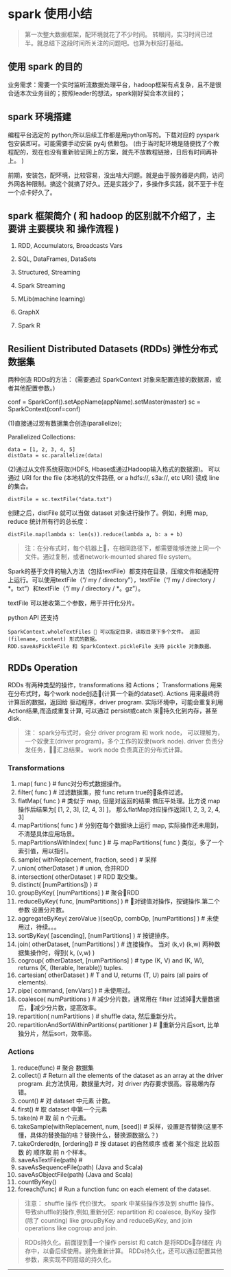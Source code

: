 # spark 使用小结

> 第一次整大数据框架，配环境就花了不少时间。 转眼间，实习时间已过半。就总结下这段时间所关注的问题吧。也算为秋招打基础。

## 使用 spark 的目的

业务需求：需要一个实时监听流数据处理平台，hadoop框架有点复杂，且不是很合适本次业务目的；按照leader的想法，spark刚好契合本次目的；

## spark 环境搭建 

编程平台选定的 python;所以后续工作都是用python写的。下载对应的 pyspark 包安装即可。可能需要手动安装 py4j 依赖包。
(由于当时配环境是随便找了个教程配的，现在也没有重新验证网上的方案，就先不放教程链接，日后有时间再补上。 )

前期，安装包，配环境，比较容易，没出啥大问题。就是由于服务器是内网，访问外网各种限制。搞这个就搞了好久。还是实践少了，多操作多实践，就不至于卡在一个点卡好久了。

## spark 框架简介 ( 和 hadoop 的区别就不介绍了，主要讲 主要模块 和 操作流程 )

1. RDD, Accumulators, Broadcasts Vars

2. SQL, DataFrames, DataSets

3. Structured, Streaming

4. Spark Streaming

5. MLib(machine learning)

6. GraphX

7. Spark R


## Resilient Distributed Datasets (RDDs)  弹性分布式数据集

两种创造 RDDs的方法： (需要通过 SparkContext 对象来配置连接的数据源，或者其他配置参数。)

conf = SparkConf().setAppName(appName).setMaster(master)
sc = SparkContext(conf=conf)

(1)直接通过现有数据集合创造(parallelize); 

Parallelized Collections:

    data = [1, 2, 3, 4, 5]
    distData = sc.parallelize(data)

(2)通过从文件系统获取(HDFS, Hbase或通过Hadoop输入格式的数据源)。
可以通过 URI for the file (本地机的文件路径, or a hdfs://, s3a://, etc URI) 
读成 line 的集合。
    
    distFile = sc.textFile("data.txt")

创建之后，distFile 就可以当做 dataset 对象进行操作了。例如，利用 map, reduce 统计所有行的总长度： 

    distFile.map(lambda s: len(s)).reduce(lambda a, b: a + b)

>注：在分布式时，每个机器上，在相同路径下，都需要能够连接上同一个文件。通过复制，或者network-mounted shared file system。

Spark的基于文件的输入方法（包括textFile）都支持在目录，压缩文件和通配符上运行。可以使用textFile（“/ my / directory”），textFile（“/ my / directory / *。txt”）和textFile（“/ my / directory / *。gz”）。

textFile 可以接收第二个参数，用于并行化分片。

python API 还支持

    SparkContext.wholeTextFiles  可以指定目录，读取目录下多个文件。 返回 (filename, content) 形式的数据。
    RDD.saveAsPickleFile 和 SparkContext.pickleFile 支持 pickle 对象数据。

## RDDs Operation

RDDs 有两种类型的操作，transformations 和 Actions；
Transformations 用来在分布式时，每个work node创造(计算一个新的dataset). Actions 用来最终将计算后的数据，返回给 驱动程序，driver program. 实际环境中，可能会重复利用Action结果,而造成重复计算, 可以通过 persist或catch 来持久化到内存，甚至disk.

> 注： spark分布式时，会分 driver program 和 work node， 可以理解为，一个奴隶主(driver program)，多个工作的奴隶(work node). driver 负责分发任务，汇总结果。 work node 负责真正的分布式计算。

### Transformations
1. map( func )  # func对分布式数据操作。
2. filter( func )   # 过滤数据集，按 func return true的条件过滤。
3. flatMap( func )  # 类似于 map, 但是对返回的结果 做压平处理。比方说 map 操作后结果为[ [1, 2, 3], [2, 4, 3] ]， 那么flatMap对应操作返回[1, 2, 3, 2, 4, 3]
4. mapPartitions( func )  # 分别在每个数据块上运行 map, 实际操作还未用到，不清楚具体应用场景。
5. mapPartitionsWithIndex( func )   # 与 mapPartitions( func ) 类似，多了一个索引值，用以指引。
6. sample( withReplacement, fraction, seed )   # 采样
7. union( otherDataset )   # union, 合并RDD
8. intersection( otherDataset )   # RDD 取交集。
9. distinct( [numPartitions]) )   # 
10. groupByKey( [numPartitions] )  # 聚合RDD
11. reduceByKey( func, [numPartitions] )  # 对键值对操作，按键操作.第二个 参数 设置分片数。
12. aggregateByKey( zeroValue )(seqOp, combOp, [numPartitions] )  #  未使用过，待续。。。
13. sortByKey( [ascending], [numPartitions] )  # 按键排序。
14. join( otherDataset, [numPartitions] ) # 连接操作。 当对 (k,v) (k,w) 两种数据集操作时，得到( k, (v,w) )
15. cogroup( otherDataset, [numPartitions] )  #  type (K, V) and (K, W), returns (K, (Iterable<V>, Iterable<W>)) tuples.
16. cartesian( otherDataset )   # T and U, returns (T, U) pairs (all pairs of elements).
17. pipe( command, [envVars] )  # 未使用过。
18. coalesce( numPartitions )   # 减少分片数，通常用在 filter 过滤掉大量数据后，减少分片数，提高效率。
19. repartition( numPartitions )   # shuffle data, 然后重新分片。
20. repartitionAndSortWithinPartitions( partitioner )   # 重新分片后sort, 比单独分片，然后sort，效率高。


### Actions
1. reduce(func)   # 聚合 数据集
2. collect()  # Return all the elements of the dataset as an array at the driver program. 此方法慎用，数据量大时，对 driver 内存要求很高。容易爆内存错。
3. count() # 对 dataset 中元素 计数。
4. first()  # 取 dataset 中第一个元素
5. take(n)  # 取 前 n 个元素。
6. takeSample(withReplacement, num, [seed])   # 采样，设置是否替换(这里不懂，具体的替换指的啥？替换什么，替换源数据么？)
7. takeOrdered(n, [ordering])   # 按 dataset 的自然顺序 或者 某个指定 比较函数 的 顺序取 前 n 个样本。
8. saveAsTextFile(path)    # 
9. saveAsSequenceFile(path) (Java and Scala)
10. saveAsObjectFile(path)  (Java and Scala)
11. countByKey()
12. foreach(func)  # Run a function func on each element of the dataset. 

> 注意： shuffle 操作 代价很大。 spark 中某些操作涉及到 shuffle 操作。 导致shuffle的操作,例如,重新分区: repartition 和 coalesce, ByKey 操作(除了 counting) like groupByKey and reduceByKey, and join operations like cogroup and join.

> RDDs持久化。前面提到一个操作  persist 和 catch 是将RDDs存储在 内存中，以备后续使用。避免重新计算。  RDDs持久化，还可以通过配置其他参数，来实现不同层级的持久化。

***








